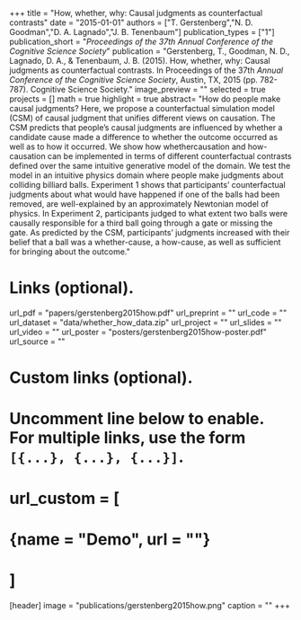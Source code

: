 +++
title = "How, whether, why: Causal judgments as counterfactual contrasts"
date = "2015-01-01"
authors = ["T. Gerstenberg","N. D. Goodman","D. A. Lagnado","J. B. Tenenbaum"]
publication_types = ["1"]
publication_short = "_Proceedings of the 37th Annual Conference of the Cognitive Science Society_"
publication = "Gerstenberg, T., Goodman, N. D., Lagnado, D. A., & Tenenbaum, J. B. (2015). How, whether, why: Causal judgments as counterfactual contrasts. In Proceedings of the 37th _Annual Conference of the Cognitive Science Society_, Austin, TX, 2015 (pp. 782-787). Cognitive Science Society."
image_preview = ""
selected = true
projects = []
math = true
highlight = true
abstract= "How do people make causal judgments? Here, we propose a counterfactual simulation model (CSM) of causal judgment that unifies different views on causation. The CSM predicts that people’s causal judgments are influenced by whether a candidate cause made a difference to whether the outcome occurred as well as to how it occurred. We show how whethercausation and how-causation can be implemented in terms of different counterfactual contrasts defined over the same intuitive generative model of the domain. We test the model in an intuitive physics domain where people make judgments about colliding billiard balls. Experiment 1 shows that participants’ counterfactual judgments about what would have happened if one of the balls had been removed, are well-explained by an approximately Newtonian model of physics. In Experiment 2, participants judged to what extent two balls were causally responsible for a third ball going through a gate or missing the gate. As predicted by the CSM, participants’ judgments increased with their belief that a ball was a whether-cause, a how-cause, as well as sufficient for bringing about the outcome."

# Links (optional).
url_pdf = "papers/gerstenberg2015how.pdf"
url_preprint = ""
url_code = ""
url_dataset = "data/whether_how_data.zip"
url_project = ""
url_slides = ""
url_video = ""
url_poster = "posters/gerstenberg2015how-poster.pdf"
url_source = ""

# Custom links (optional).
#   Uncomment line below to enable. For multiple links, use the form `[{...}, {...}, {...}]`.
# url_custom = [
# {name = "Demo", url = ""}
# ]

[header]
image = "publications/gerstenberg2015how.png"
caption = ""
+++